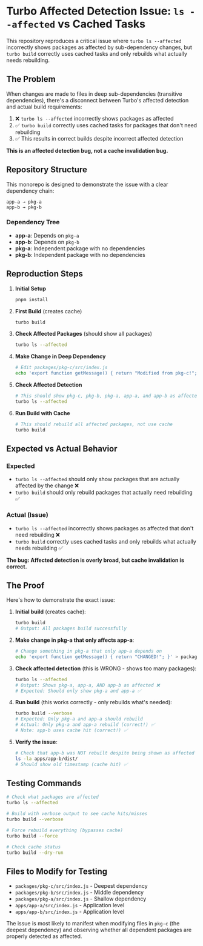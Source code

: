 # Turbo Affected Detection Issue: `ls --affected` vs Cached Tasks

This repository reproduces a critical issue where `turbo ls --affected` incorrectly shows packages as affected by sub-dependency changes, but `turbo build` correctly uses cached tasks and only rebuilds what actually needs rebuilding.

## The Problem

When changes are made to files in deep sub-dependencies (transitive dependencies), there's a disconnect between Turbo's affected detection and actual build requirements:

1. ❌ `turbo ls --affected` incorrectly shows packages as affected
2. ✅ `turbo build` correctly uses cached tasks for packages that don't need rebuilding
3. ✅ This results in correct builds despite incorrect affected detection

**This is an affected detection bug, not a cache invalidation bug.**

## Repository Structure

This monorepo is designed to demonstrate the issue with a clear dependency chain:

```
app-a → pkg-a
app-b → pkg-b
```

### Dependency Tree

- **app-a**: Depends on `pkg-a`
- **app-b**: Depends on `pkg-b`
- **pkg-a**: Independent package with no dependencies
- **pkg-b**: Independent package with no dependencies

## Reproduction Steps

1. **Initial Setup**

   ```bash
   pnpm install
   ```

2. **First Build** (creates cache)

   ```bash
   turbo build
   ```

3. **Check Affected Packages** (should show all packages)

   ```bash
   turbo ls --affected
   ```

4. **Make Change in Deep Dependency**

   ```bash
   # Edit packages/pkg-c/src/index.js
   echo 'export function getMessage() { return "Modified from pkg-c!"; }' > packages/pkg-c/src/index.js
   ```

5. **Check Affected Detection**

   ```bash
   # This should show pkg-c, pkg-b, pkg-a, app-a, and app-b as affected
   turbo ls --affected
   ```

6. **Run Build with Cache**
   ```bash
   # This should rebuild all affected packages, not use cache
   turbo build
   ```

## Expected vs Actual Behavior

### Expected

- `turbo ls --affected` should only show packages that are actually affected by the change ❌
- `turbo build` should only rebuild packages that actually need rebuilding ✅

### Actual (Issue)

- `turbo ls --affected` incorrectly shows packages as affected that don't need rebuilding ❌
- `turbo build` correctly uses cached tasks and only rebuilds what actually needs rebuilding ✅

**The bug: Affected detection is overly broad, but cache invalidation is correct.**

## The Proof

Here's how to demonstrate the exact issue:

1. **Initial build** (creates cache):

   ```bash
   turbo build
   # Output: All packages build successfully
   ```

2. **Make change in pkg-a that only affects app-a**:

   ```bash
   # Change something in pkg-a that only app-a depends on
   echo 'export function getMessage() { return "CHANGED!"; }' > packages/pkg-a/src/index.js
   ```

3. **Check affected detection** (this is WRONG - shows too many packages):

   ```bash
   turbo ls --affected
   # Output: Shows pkg-a, app-a, AND app-b as affected ❌
   # Expected: Should only show pkg-a and app-a ✅
   ```

4. **Run build** (this works correctly - only rebuilds what's needed):

   ```bash
   turbo build --verbose
   # Expected: Only pkg-a and app-a should rebuild
   # Actual: Only pkg-a and app-a rebuild (correct!) ✅
   # Note: app-b uses cache hit (correct!) ✅
   ```

5. **Verify the issue**:
   ```bash
   # Check that app-b was NOT rebuilt despite being shown as affected
   ls -la apps/app-b/dist/
   # Should show old timestamp (cache hit) ✅
   ```

## Testing Commands

```bash
# Check what packages are affected
turbo ls --affected

# Build with verbose output to see cache hits/misses
turbo build --verbose

# Force rebuild everything (bypasses cache)
turbo build --force

# Check cache status
turbo build --dry-run
```

## Files to Modify for Testing

- `packages/pkg-c/src/index.js` - Deepest dependency
- `packages/pkg-b/src/index.js` - Middle dependency
- `packages/pkg-a/src/index.js` - Shallow dependency
- `apps/app-a/src/index.js` - Application level
- `apps/app-b/src/index.js` - Application level

The issue is most likely to manifest when modifying files in `pkg-c` (the deepest dependency) and observing whether all dependent packages are properly detected as affected.
